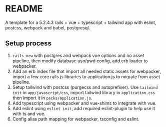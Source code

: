 # README

A template for a 5.2.4.3 rails + vue + typescript + tailwind app with eslint, postcss, webpack and babel, postgresql.

## Setup process
1. `rails new` with postgres and webpack vue options and no asset pipeline, then modify database usn/pwd config, add erb loader to webpacker.
2. Add an erb index file that import all needed static assets for webpacker, import a few core rails js libraries to application.js to migrate from asset pipeline.
3. Setup tailwind with postcss (purgecss and autoprefixer). Use `tailwind init` in `app/javascript/css`, import tailwind library in `application.css` then import it in `packs/application.js`.
4. Add typescript using webpacker and vue-shims to integrate with vue.
5. Add eslint using `eslint init`, add required eslint-plugin to help use it with ts and vue.
6. Config alias path mapping for webpacker, tsconfig and eslint.


